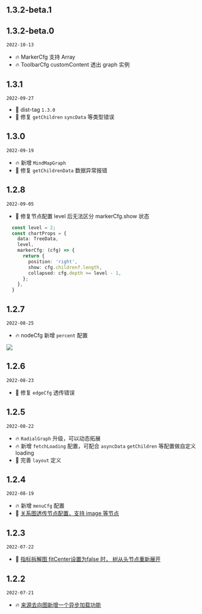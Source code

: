 ## 1.3.2-beta.1
## 1.3.2-beta.0

`2022-10-13`

- 🔥 MarkerCfg 支持 Array
- 🔥 ToolbarCfg customContent 透出 graph 实例

## 1.3.1

`2022-09-27`

- 🐞 dist-tag `1.3.0` 
- 🐞 修复 `getChildren` `syncData` 等类型错误

## 1.3.0

`2022-09-19`

- 🔥 新增 `MindMapGraph`
- 🐞 修复 `getChildrenData` 数据异常报错

## 1.2.8

`2022-09-05`

- 🐞 修复节点配置 level 后无法区分 markerCfg.show 状态

```ts
  const level = 2;
  const chartProps = {
    data: TreeData,
    level,
    markerCfg: (cfg) => {
      return {
        position: 'right',
        show: cfg.children?.length,
        collapsed: cfg.depth >= level - 1,
      };
    },
  }
```

## 1.2.7

`2022-08-25`

- 🔥 nodeCfg 新增 `percent` 配置

<img src=https://gw.alipayobjects.com/zos/antfincdn/9UCy2n8WPu/fe8e1b07-efde-4ba8-9e83-97986f668faf.png>

## 1.2.6

`2022-08-23`

- 🐞 修复 `edgeCfg` 透传错误

## 1.2.5

`2022-08-22`

- 🔥 `RadialGraph` 升级，可以动态拓展
- 🔥 新增 `fetchLoading` 配置，可配合 `asyncData` `getChildren` 等配置做自定义loading
- 🐞 完善 `layout` 定义

## 1.2.4

`2022-08-19`

- 🔥 新增 `menuCfg` 配置
- 🐞 [关系图透传节点配置，支持 image 等节点](https://github.com/ant-design/ant-design-charts/issues/1489)

## 1.2.3

`2022-07-22`

- 🐞 [指标拆解图 fitCenter设置为false 时， 树从头节点重新展开](https://github.com/ant-design/ant-design-charts/issues/1441)


## 1.2.2

`2022-07-21`

- 🔥 [来源去向图新增一个异步加载功能](https://github.com/ant-design/ant-design-charts/issues/1437)

